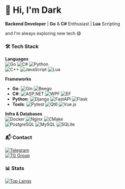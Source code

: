# 👋 Hi, I'm Dark  
**Backend Developer** | **Go** & **C#** Enthusiast | **Lua** Scripting

and I'm always exploring new tech 😄

### 🛠️ Tech Stack  

**Languages**  
![Go](https://img.shields.io/badge/-Go-00ADD8) ![C#](https://img.shields.io/badge/-C%23-239120) ![Python](https://img.shields.io/badge/-Python-3776AB)  
![C++](https://img.shields.io/badge/-C++-00599C) ![JavaScript](https://img.shields.io/badge/-JavaScript-F7DF1E) ![Lua](https://img.shields.io/badge/-Lua-2C2D72)  

**Frameworks**  
- **Go**: ![Gin](https://img.shields.io/badge/-Gin-0099E1) ![Beego](https://img.shields.io/badge/-Beego-00ADD8)  
- **C#**: ![ASP.NET](https://img.shields.io/badge/-ASP.NET-512BD4) ![WPF](https://img.shields.io/badge/-WPF-512BD4) ![EF](https://img.shields.io/badge/-Entity%20Framework-512BD4)  
- **Python**: ![Django](https://img.shields.io/badge/-Django-092E20) ![FastAPI](https://img.shields.io/badge/-FastAPI-009688) ![Flask](https://img.shields.io/badge/-Flask-000000)  
- **Tools**: ![Pytest](https://img.shields.io/badge/-Pytest-0A9EDC) ![Qt6](https://img.shields.io/badge/-Qt6-41CD52) ![Vue.js](https://img.shields.io/badge/-Vue.js-4FC08D)  

**Infra & Databases**  
![Docker](https://img.shields.io/badge/-Docker-2496ED) ![Nginx](https://img.shields.io/badge/-Nginx-009639) ![CMake](https://img.shields.io/badge/-CMake-064F8C)  
![PostgreSQL](https://img.shields.io/badge/-PostgreSQL-4169E1) ![MySQL](https://img.shields.io/badge/-MySQL-4479A1) ![SQLite](https://img.shields.io/badge/-SQLite-003B57)  

### 📬 Contact  
[![Telegram](https://img.shields.io/badge/-@darkfated-f7fcff?logo=telegram)](https://t.me/darkfated)  
[![TG Group](https://img.shields.io/badge/-Group-f7fcff?logo=telegram)](https://t.me/darkfated_group)  

### 📊 Stats  
[![Top Langs](https://github-readme-stats.vercel.app/api/top-langs/?username=darkfated&layout=compact&theme=dark&hide_border=true)](https://github.com/darkfated)  
